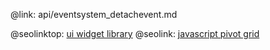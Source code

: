 @link: api/eventsystem_detachevent.md

@seolinktop: [ui widget library](https://webix.com)
@seolink: [javascript pivot grid](https://webix.com/pivot/)